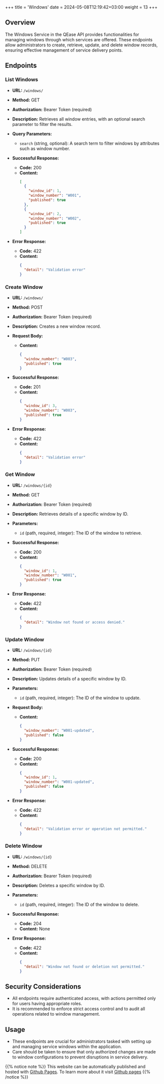 +++
title = 'Windows'
date = 2024-05-08T12:19:42+03:00
weight = 13
+++

## Overview

The Windows Service in the QEase API provides functionalities for managing windows through which services are offered. These endpoints allow administrators to create, retrieve, update, and delete window records, ensuring effective management of service delivery points.

## Endpoints

### List Windows

- **URL:** `/windows/`
- **Method:** GET
- **Authorization:** Bearer Token (required)
- **Description:** Retrieves all window entries, with an optional search parameter to filter the results.
- **Query Parameters:**
  - `search` (string, optional): A search term to filter windows by attributes such as window number.
- **Successful Response:**
  - **Code:** 200
  - **Content:** 
    ```json
    [
      {
        "window_id": 1,
        "window_number": "W001",
        "published": true
      },
      {
        "window_id": 2,
        "window_number": "W002",
        "published": true
      }
    ]
    ```

- **Error Response:**
  - **Code:** 422
  - **Content:** 
    ```json
    {
      "detail": "Validation error"
    }
    ```

### Create Window

- **URL:** `/windows/`
- **Method:** POST
- **Authorization:** Bearer Token (required)
- **Description:** Creates a new window record.
- **Request Body:**
  - **Content:** 
    ```json
    {
      "window_number": "W003",
      "published": true
    }
    ```
- **Successful Response:**
  - **Code:** 201
  - **Content:** 
    ```json
    {
      "window_id": 3,
      "window_number": "W003",
      "published": true
    }
    ```

- **Error Response:**
  - **Code:** 422
  - **Content:** 
    ```json
    {
      "detail": "Validation error"
    }
    ```

### Get Window

- **URL:** `/windows/{id}`
- **Method:** GET
- **Authorization:** Bearer Token (required)
- **Description:** Retrieves details of a specific window by ID.
- **Parameters:**
  - `id` (path, required, integer): The ID of the window to retrieve.
- **Successful Response:**
  - **Code:** 200
  - **Content:** 
    ```json
    {
      "window_id": 1,
      "window_number": "W001",
      "published": true
    }
    ```

- **Error Response:**
  - **Code:** 422
  - **Content:** 
    ```json
    {
      "detail": "Window not found or access denied."
    }
    ```

### Update Window

- **URL:** `/windows/{id}`
- **Method:** PUT
- **Authorization:** Bearer Token (required)
- **Description:** Updates details of a specific window by ID.
- **Parameters:**
  - `id` (path, required, integer): The ID of the window to update.
- **Request Body:**
  - **Content:** 
    ```json
    {
      "window_number": "W001-updated",
      "published": false
    }
    ```
- **Successful Response:**
  - **Code:** 200
  - **Content:** 
    ```json
    {
      "window_id": 1,
      "window_number": "W001-updated",
      "published": false
    }
    ```

- **Error Response:**
  - **Code:** 422
  - **Content:** 
    ```json
    {
      "detail": "Validation error or operation not permitted."
    }
    ```

### Delete Window

- **URL:** `/windows/{id}`
- **Method:** DELETE
- **Authorization:** Bearer Token (required)
- **Description:** Deletes a specific window by ID.
- **Parameters:**
  - `id` (path, required, integer): The ID of the window to delete.
- **Successful Response:**
  - **Code:** 204
  - **Content:** None

- **Error Response:**
  - **Code:** 422
  - **Content:** 
    ```json
    {
      "detail": "Window not found or deletion not permitted."
    }
    ```

## Security Considerations

- All endpoints require authenticated access, with actions permitted only for users having appropriate roles.
- It is recommended to enforce strict access control and to audit all operations related to window management.

## Usage

- These endpoints are crucial for administrators tasked with setting up and managing service windows within the application.
- Care should be taken to ensure that only authorized changes are made to window configurations to prevent disruptions in service delivery.

{{% notice note %}}
This website can be automatically published and hosted with [Github Pages](https://pages.github.com/). To learn more about it visit [Github pages](https://gohugo.io/hosting-and-deployment/hosting-on-github/)
{{% /notice %}}
